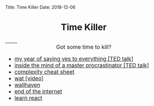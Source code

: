 Title: Time Killer
Date: 2018-12-06

<h1 align="center">Time Killer</h1>
______
<div style="text-align:center; font-size:1.25em;">Got some time to kill?</div>
<ul style="font-size:1.25em; line-height:normal;">
	<li><a href="https://youtu.be/gmj-azFbpkA">my year of saying yes to everything [TED talk]</a></li>
	<li><a href="https://youtu.be/arj7oStGLkU">inside the mind of a master procrastinator [TED talk]</a></li>
	<li><a href="http://www.bigocheatsheet.com/">complexity cheat sheet</a></li>
	<li><a href="https://www.destroyallsoftware.com/talks/wat">wat [video]</a></li>
	<li><a href="https://alpha.wallhaven.cc/">wallhaven</a></li>
	<li><a href="http://hmpg.net">end of the internet</a></li>
	<li><a href="https://www.kirupa.com/react/">learn react</a></li>
</ul>
